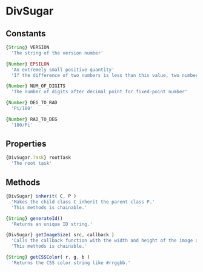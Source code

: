 DivSugar
========

Constants
---------

```javascript
{String} VERSION
  'The string of the version number'
```

```javascript
{Number} EPSILON
  'An extremely small positive quantity'
  'If the difference of two numbers is less than this value, two numbers are considered equal.'
```

```javascript
{Number} NUM_OF_DIGITS
  'The number of digits after decimal point for fixed-point number'
```

```javascript
{Number} DEG_TO_RAD
  'Pi/180'
```

```javascript
{Number} RAD_TO_DEG
  '180/Pi'
```

Properties
----------

```javascript
{DivSugar.Task} rootTask
  'The root task'
```

Methods
-------

```javascript
{DivSugar} inherit( C, P )
  'Makes the child class C inherit the parent class P.'
  'This methods is chainable.'
```

```javascript
{String} generateId()
  'Returns an unique ID string.'
```

```javascript
{DivSugar} getImageSize( src, callback )
  'Calls the callback function with the width and height of the image as two arguments.'
  'This methods is chainable.'
```

```javascript
{String} getCSSColor( r, g, b )
  'Returns the CSS color string like #rrggbb.'
```
